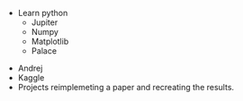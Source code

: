 - Learn python
	- Jupiter
	- Numpy
	- Matplotlib
	- Palace
* Andrej 
* Kaggle
* Projects reimplemeting a paper and recreating the results.
